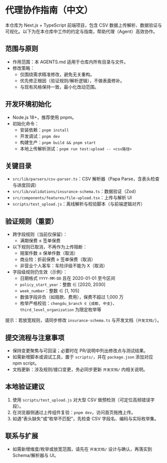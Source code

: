 # 代理协作指南（中文）

本仓库为 Next.js + TypeScript 前端项目，包含 CSV 数据上传解析、数据验证与可视化。以下为在本仓库中工作的约定与指南，帮助代理（Agent）高效协作。

## 范围与原则

- 作用范围：本 AGENTS.md 适用于仓库内所有目录与文件。
- 修改策略：
  - 仅围绕需求精准修改，避免无关重构。
  - 优先修正根因（验证规则/解析逻辑），不做表面修补。
  - 与现有风格保持一致，最小化改动范围。

## 开发环境初始化

- Node.js 18+，推荐使用 pnpm。
- 初始化命令：
  - 安装依赖：`pnpm install`
  - 开发调试：`pnpm dev`
  - 构建生产：`pnpm build && pnpm start`
  - 本地上传解析测试：`pnpm run test:upload -- <csv路径>`

## 关键目录

- `src/lib/parsers/csv-parser.ts`：CSV 解析器（Papa Parse，含表头检查与进度回调）
- `src/lib/validations/insurance-schema.ts`：数据验证（Zod）
- `src/components/features/file-upload.tsx`：上传与解析 UI
- `scripts/test_upload.js`：离线解析与校验脚本（与前端逻辑对齐）

## 验证规则（重要）

- 跨字段规则（当前仅保留）：
  - 满期保费 ≤ 签单保费
- 以下规则已取消，不再作为上传阻断：
  - 赔案件数 ≤ 保单件数（取消）
  - 商业险：折前保费 ≥ 签单保费（取消）
  - 非营业个人客车：车险评级不能为 X（取消）
- 字段级规则仍生效（示例）：
  - 日期格式 `YYYY-MM-DD` 且在 2020-01-01 至今区间
  - `policy_start_year`：整数 ∈ [2020, 2030]
  - `week_number`：整数 ∈ [1, 105]
  - 数值字段非负（如赔款、费用），保费不超过 1,000 万
  - 枚举严格校验：`chengdu_branch ∈ {成都, 中支}`、`third_level_organization` 为限定枚举等

提示：若放宽规则，请同步修改 `insurance-schema.ts` 与开发文档（`开发文档/`）。

## 提交流程与注意事项

- 保持变更聚焦与可回滚；必要时在 PR/说明中列出修改点与测试结果。
- 如需新增脚本或调试工具，置于 `scripts/`，并在 `package.json` 添加对应 npm script。
- 文档更新：涉及规则/接口变更，务必同步更新 `开发文档/` 内相关说明。

## 本地验证建议

1. 使用 `scripts/test_upload.js` 对大型 CSV 做预检测（可定位高频错误字段）。
2. 在浏览器侧通过上传组件复验：`pnpm dev`，访问首页拖拽上传。
3. 如遇“表头缺失”或“枚举不匹配”，先检查 CSV 字段名、编码与实际枚举集。

## 联系与扩展

- 如需新增维度/枚举或放宽范围，请先在 `开发文档/` 设计与确认，再落实到 Schema/解析器与 UI。

